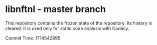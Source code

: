 # libnftnl - master branch

This repository contains the frozen state of the repository.
Its history is cleared. It is used only for static code
analysis with Codacy.

Commit Time: 1714542895